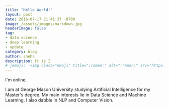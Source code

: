 ```yaml
---
title: "Hello World!"
layout: post
date: 2016-07-17 21:41:37 -0700
image: /assets/images/markdown.jpg
headerImage: false
tag:
- data science
- deep learning
- update
category: blog
author: sneha
description: It is I 
# jemoji: '<img class="emoji" title=":ramen:" alt=":ramen:" src="https://assets.github.com/images/icons/emoji/unicode/1f35c.png" height="20" width="20" align="absmiddle">'
---
```


I'm online. 
 

I am at George Mason University studying Artificial Intelligence for my Master's degree. My main interests lie in Data Science and Machine Learning. I also dabble in NLP and Computer Vision. 